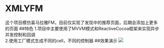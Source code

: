 # XMLYFM
这个项目模仿喜马拉雅FM，目前仅实现了发现中的推荐页面，后期会添加上更多的页面
##特色
1.项目中主要使用了MVVM模式和ReactiveCocoa框架来实现异步并发控制和回调   
2.使用工厂模式生成不同的cell，不同的控制器
##效果演示
![](https://github.com/Eastwu5788/XMLYFM/raw/master/XMLYRecommend.gif)
